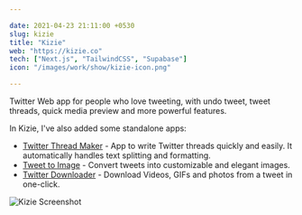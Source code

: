 ```yaml
---

date: 2021-04-23 21:11:00 +0530
slug: kizie
title: "Kizie"
web: "https://kizie.co"
tech: ["Next.js", "TailwindCSS", "Supabase"]
icon: "/images/work/show/kizie-icon.png"

---
```



Twitter Web app for people who love tweeting, with undo tweet, tweet threads, quick media preview and more powerful features.

In Kizie, I've also added some standalone apps:

- [Twitter Thread Maker](https://kizie.co/compose) - App to write Twitter threads quickly and easily. It automatically handles text splitting and formatting.
- [Tweet to Image](https://kizie.co/tools/twitter-image) - Convert tweets into customizable and elegant images.
- [Twitter Downloader](https://kizie.co/tools/twitter-downloader) - Download Videos, GIFs and photos from a tweet in one-click.

![Kizie Screenshot](/images/work/show/kizie-app.png)